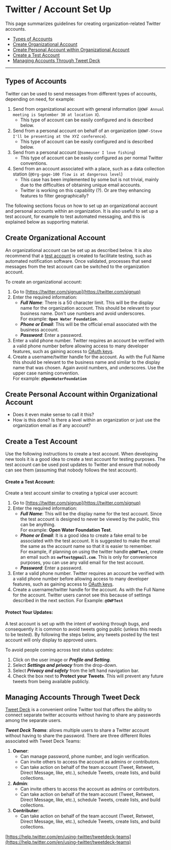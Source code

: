 # Twitter / Account Set Up

This page summarizes guidelines for creating organization-related Twitter accounts.

* [Types of Accounts](#types-of-accounts)
* [Create Organizational Account](#create-organizational-account)
* [Create Personal Account within Organizational Account](#create-personal-account-within-organizational-account)
* [Create a Test Account](#create-a-test-account)
* [Managing Accounts Through Tweet Deck](#managing-accounts-through-tweet-deck)

------------

## Types of Accounts

Twitter can be used to send messages from different types of accounts, depending on need, for example:

1. Send from organizational account with general information (`@OWF Annual meeting is September 30 at location X`).
	 + This type of account can be easily configured and is described below.
2. Send from a personal account on behalf of an organization (`@OWF-Steve I'll be presenting at the XYZ conference`).
	 + This type of account can be easily configured and is described below.
3. Send from a personal account (`@someuser I love fishing`)
	 + This type of account can be easily configured as per normal Twitter conventions.
4. Send from an account associated with a place, such as a data collection station (`@Org-gage-100 flow is at dangerous level`)
	+ This case has been implemented by some but is not trivial,
	mainly due to the difficulties of obtaining unique email accounts.
	+ Twitter is working on this capability (?).  Or are they enhancing features to filter geographically?

The following sections focus on how to set up an organizational account and personal accounts within an organization.
It is also useful to set up a test account, for example to test automated messaging,
and this is explained below as supporting material.

## Create Organizational Account

An organizational account can be set up as described below.
It is also recommend that a [test account](#create-a-test-account) is created
to facilitate testing, such as automated notification software.
Once validated, processes that send messages from the test account can be switched to the organization account.

To create an organizational account:

1. Go to [https://twitter.com/signup](https://twitter.com/signup)
2. Enter the required information:
	* ***Full Name***: There is a 50 character limit. This will be the display name for the organization account.
	This should be relevant to your business name. Don't use numbers and avoid underscores.  
	For example: **`Open Water Foundation`**.
	* ***Phone or Email***: This will be the official email associated with the business account.
	* ***Password***: Enter a password.
3. Enter a valid phone number. Twitter requires an account be verified with a valid phone number
before allowing access to many developer features, such as gaining access to
[OAuth keys](http://localhost:8000/authentication/#access-tokens).
4. Create a username/twitter handle for the account.
As with the Full Name this should be relevant to the business name and similar to the display name that was chosen.
Again avoid numbers, and underscores. Use the upper case  naming convention.  
For example: **`@OpenWaterFoundation`**

## Create Personal Account within Organizational Account

* Does it even make sense to call it this?
* How is this done?  Is there a level within an organization or just use the organization email as if any account?

## Create a Test Account

Use the following instructions to create a test account.
When developing new tools it is a good idea to create a test account for testing purposes.
The test account can be used post updates to Twitter and ensure that nobody can see them (assuming that nobody follows the test account).

#### Create a Test Account:

Create a test account similar to creating a typical user account:

1. Go to [https://twitter.com/signup](https://twitter.com/signup)
2. Enter the required information:
	* ***Full Name***: This will be the display name for the test account.
	Since the test account is designed to never be viewed by the public, this can be anything.   
	For example: **Open Water Foundation Test**.
	* ***Phone or Email***: It is a good idea to create a fake email to be associated with the test account.
	It is suggested to make the email the same as the account name so that it is easier to remember.  
	For example, if planning on using the twitter handle **`@OWFTest`**, create an email such as **`owftest@gmail.com`**.
	This is only for convenience purposes, you can use any valid email for the test account.
	* ***Password***: Enter a password.
3. Enter a valid phone number. Twitter requires an account be verified with a valid phone
number before allowing access to many developer features,
such as gaining access to [OAuth keys](http://localhost:8000/authentication/#access-tokens).
4. Create a username/twitter handle for the account. As with the Full Name for the account.
Twitter users cannot see this because of settings described in the next section.
For Example: **`@OWFTest`**

#### Protect Your Updates:

A test account is set up with the intent of working through bugs,
and consequently it is common to avoid tweets going public (unless this needs to be tested).
By following the steps below, any tweets posted by the test account will only display to approved users.

To avoid people coming across test status updates:

1. Click on the user image or ***Profile and Setting***.
2. Select ***Settings and privacy*** from the drop-down.
3. Select ***Privacy and safety*** from the left hand navigation bar.
4. Check the box next to **Protect your Tweets**. This will prevent any future tweets from being available publicly.

## Managing Accounts Through Tweet Deck

[Tweet Deck](https://tweetdeck.twitter.com/) is a convenient online Twitter tool that offers the ability to connect separate twitter accounts without having to share any passwords among the separate users.

***Tweet Deck Teams***: allows multiple users to share a Twitter account without having to share the password.
There are three different Roles associated with Tweet Deck Teams:

1. **Owner**:
	* Can manage password, phone number, and login verification.
	* Can invite others to access the account as admins or contributors.
	* Can take action on behalf of the team account (Tweet, Retweet, Direct Message, like, etc.), schedule Tweets, create lists, and build collections.
2. **Admin**:
	* Can invite others to access the account as admins or contributors.
	* Can take action on behalf of the team account (Tweet, Retweet, Direct Message, like, etc.), schedule Tweets, create lists, and build collections.
3. **Contributer**:
	* Can take action on behalf of the team account (Tweet, Retweet, Direct Message, like, etc.), schedule Tweets, create lists, and build collections.

[https://help.twitter.com/en/using-twitter/tweetdeck-teams](https://help.twitter.com/en/using-twitter/tweetdeck-teams)
